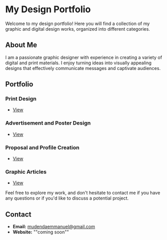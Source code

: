 # My Design Portfolio

Welcome to my design portfolio! Here you will find a collection of my graphic and digital design works, organized into different categories.

## About Me

I am a passionate graphic designer with experience in creating a variety of digital and print materials. I enjoy turning ideas into visually appealing designs that effectively communicate messages and captivate audiences.

## Portfolio

### Print Design
- [View](print-design)

### Advertisement and Poster Design
- [View](link-to-folder)

### Proposal and Profile Creation
- [View](link-to-folder)

### Graphic Articles
- [View](link-to-folder)

Feel free to explore my work, and don't hesitate to contact me if you have any questions or if you'd like to discuss a potential project.

## Contact

- **Email:** mudendaemmanuel@gmail.com
- **Website:** ""coming soon""

